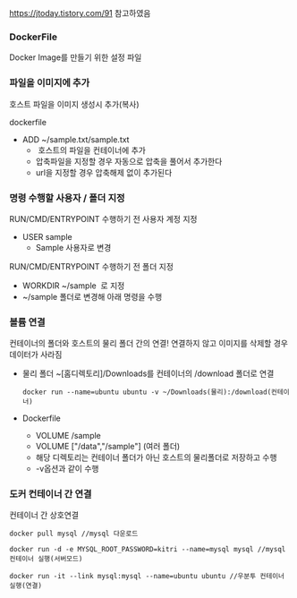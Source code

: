 https://jtoday.tistory.com/91  참고하였음

### DockerFile

Docker Image를 만들기 위한 설정 파일



### 파일을 이미지에 추가

호스트 파일을 이미지 생성시 추가(복사)

dockerfile

- ADD ~/sample.txt/sample.txt
  -  호스트의 파일을 컨테이너에 추가
  - 압축파일을 지정할 경우 자동으로 압축을 풀어서 추가한다
  -  url을 지정할 경우 압축해제 없이 추가된다



### 명령 수행할 사용자 / 폴더 지정

RUN/CMD/ENTRYPOINT 수행하기 전 사용자 계정 지정

- USER sample
  - Sample 사용자로 변경



RUN/CMD/ENTRYPOINT 수행하기 전 폴더 지정

-  WORKDIR ~/sample  로 지정
  - ~/sample 폴더로 변경해 아래 명령을 수행



### 볼륨 연결

컨테이너의 폴더와 호스트의 물리 폴더 간의 연결! 연결하지 않고 이미지를 삭제할 경우 데이터가 사라짐

- 물리 폴더 ~[홈디렉토리]/Downloads를 컨테이너의 /download 폴더로 연결

  ```
  docker run --name=ubuntu ubuntu -v ~/Downloads(물리):/download(컨테이너)
  ```

- Dockerfile
  - VOLUME /sample
  - VOLUME ["/data","/sample"] (여러 폴더)
  - 해당 디렉토리는 컨테이너 폴더가 아닌 호스트의 물리폴더로 저장하고 수행
  - -v옵션과 같이 수행



### 도커 컨테이너 간 연결

컨테이너 간 상호연결

```
docker pull mysql //mysql 다운로드
```

```
docker run -d -e MYSQL_ROOT_PASSWORD=kitri --name=mysql mysql //mysql 컨테이너 실행(서버모드)
```

```
docker run -it --link mysql:mysql --name=ubuntu ubuntu //우분투 컨테이너 실행(연결)
```


